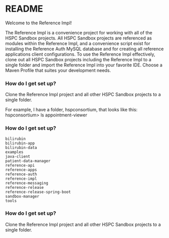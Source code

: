 # README #

Welcome to the Reference Impl!

The Reference Impl is a convenience project for working with all of the HSPC Sandbox projects.  All HSPC Sandbox projects are referenced as modules within the Reference Impl, and a convenience script exist for installing the Reference Auth MySQL database and for creating all reference applications client configurations.  To use the Reference Impl effectively, clone out all HSPC Sandbox projects including the Reference Impl to a single folder and import the Reference Impl into your favorite IDE.  Choose a Maven Profile that suites your development needs.

### How do I get set up? ###
Clone the Reference Impl project and all other HSPC Sandbox projects to a single folder.

For example, I have a folder, hspconsortium, that looks like this:
    hspconsortium> ls
    appointment-viewer

### How do I get set up? ###
    bilirubin
    bilirubin-app
    bilirubin-data
    examples
    java-client
    patient-data-manager
    reference-api
    reference-apps
    reference-auth
    reference-impl
    reference-messaging
    reference-release
    reference-release-spring-boot
    sandbox-manager
    tools

### How do I get set up? ###
Clone the Reference Impl project and all other HSPC Sandbox projects to a single folder.